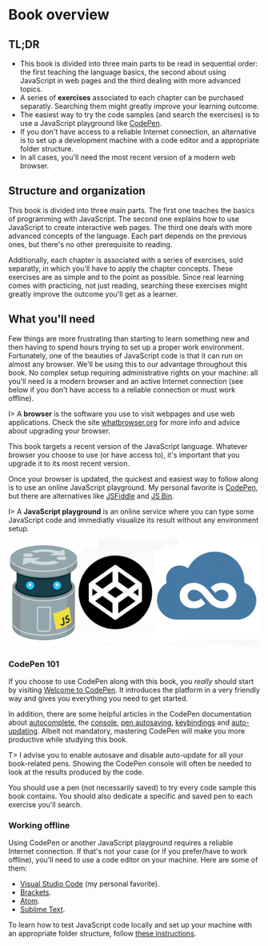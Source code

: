 # Book overview

## TL;DR

* This book is divided into three main parts to be read in sequential order: the first teaching the language basics, the second about using JavaScript in web pages and the third dealing with more advanced topics.
* A series of **exercises** associated to each chapter can be purchased separatly. Searching them might greatly improve your learning outcome.
* The easiest way to try the code samples (and search the exercises) is to use a JavaScript playground like [CodePen](http://codepen.io).
* If you don't have access to a reliable Internet connection, an alternative is to set up a development machine with a code editor and a appropriate folder structure.
* In all cases, you'll need the most recent version of a modern web browser.

## Structure and organization

This book is divided into three main parts. The first one teaches the basics of programming with JavaScript. The second one explains how to use JavaScript to create interactive web pages. The third one deals with more advanced concepts of the language. Each part depends on the previous ones, but there's no other prerequisite to reading.

Additionally, each chapter is associated with a series of exercises, sold separatly, in which you'll have to apply the chapter concepts. These exercises are as simple and to the point as possible. Since real learning comes with practicing, not just reading, searching these exercises might greatly improve the outcome you'll get as a learner.

## What you'll need

Few things are more frustrating than starting to learn something new and then having to spend hours trying to set up a proper work environment. Fortunately, one of the beauties of JavaScript code is that it can run on almost any browser. We'll be using this to our advantage throughout this book. No complex setup requiring administrative rights on your machine: all you'll need is a modern browser and an active Internet connection (see below if you don't have access to a reliable connection or must work offline).

I> A **browser** is the software you use to visit webpages and use web applications. Check the site [whatbrowser.org](http://whatbrowser.org/) for more info and advice about upgrading your browser.

This book targets a recent version of the JavaScript language. Whatever browser you choose to use (or have access to), it's important that you upgrade it to its most recent version.

Once your browser is updated, the quickest and easiest way to follow along is to use an online JavaScript playground. My personal favorite is [CodePen](http://codepen.io), but there are alternatives like [JSFiddle](https://jsfiddle.net/) and [JS Bin](http://jsbin.com/).

I> A **JavaScript playground** is an online service where you can type some JavaScript code and immediatly visualize its result without any environment setup.

![The JSFiddle, CodePen and JS Bin logos](images/intro04-01.png)

### CodePen 101

If you choose to use CodePen along with this book, you *really* should start by visiting [Welcome to CodePen](https://codepen.io/hello/). It introduces the platform in a very friendly way and gives you everything you need to get started.

In addition, there are some helpful articles in the CodePen documentation about [autocomplete](https://blog.codepen.io/documentation/editor/autocomplete/), the [console](https://blog.codepen.io/documentation/editor/console/), [pen autosaving](https://blog.codepen.io/documentation/editor/autosave/), [keybindings](https://blog.codepen.io/documentation/editor/key-bindings/) and [auto-updating](https://blog.codepen.io/documentation/editor/auto-updating-previews/). Albeit not mandatory, mastering CodePen will make you more productive while studying this book.

T> I advise you to enable autosave and disable auto-update for all your book-related pens. Showing the CodePen console will often be needed to look at the results produced by the code.

You should use a pen (not necessarily saved) to try every code sample this book contains. You should also dedicate a specific and saved pen to each exercise you'll search.

### Working offline

Using CodePen or another JavaScript playground requires a reliable Internet connection. If that's not your case (or if you prefer/have to work offline), you'll need to use a code editor on your machine. Here are some of them:

* [Visual Studio Code](https://code.visualstudio.com/) (my personal favorite).
* [Brackets](http://brackets.io/).
* [Atom](https://atom.io/).
* [Sublime Text](https://www.sublimetext.com/).

To learn how to test JavaScript code locally and set up your machine with an appropriate folder structure, follow [these instructions](https://openclassrooms.com/courses/learn-the-basics-of-javascript/configure-your-work-environment#/id/r-3677157).
